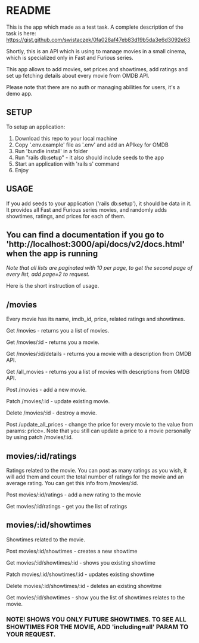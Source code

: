 # README
This is the app which made as a test task. A complete description of the task is here:
https://gist.github.com/swistaczek/0fa028af47eb83d19b5da3e6d3092e63

Shortly, this is an API which is using to manage movies in a small cinema,
which is specialized only in Fast and Furious series.

This app allows to add movies, set prices and showtimes, add ratings
and set up fetching details about every movie from OMDB API.

Please note that there are no auth or managing abilities for users, it's a demo app.

## SETUP

To setup an application:

1. Download this repo to your local machine
2. Copy '.env.example' file as '.env' and add an APIkey for OMDB
3. Run 'bundle install' in a folder
4. Run "rails db:setup" - it also should include seeds to the app
5. Start an application with 'rails s' command
6. Enjoy

## USAGE

If you add seeds to your application ('rails db:setup'), it should be data in it.
It provides all Fast and Furious series movies, and randomly adds showtimes, ratings, and prices for each of them.

## You can find a documentation if you go to 'http://localhost:3000/api/docs/v2/docs.html' when the app is running


<i>Note that all lists are paginated with 10 per page, to get the second page of every list, add page=2 to request.</i>

Here is the short instruction of usage.

## /movies

Every movie has its name, imdb_id, price, related ratings and showtimes.

Get /movies - returns you a list of movies.

Get /movies/:id - returns you a movie.

Get /movies/:id/details - returns you a movie with a description from OMDB API.

Get /all_movies - returns you a list of movies with descriptions from OMDB API.

Post /movies - add a new movie.

Patch /movies/:id - update existing movie.

Delete /movies/:id - destroy a movie.

Post /update_all_prices - change the price for every movie to the value from params: price=.
Note that you still can update a price to a movie personally by using patch /movies/:id.
## movies/:id/ratings

Ratings related to the movie.
You can post as many ratings as you wish, it will add them and count the total number of ratings for the movie and an average rating. You can get this info from /movies/:id.

Post movies/:id/ratings - add a new rating to the movie

Get movies/:id/ratings - get you the list of ratings

## movies/:id/showtimes

Showtimes related to the movie.

Post movies/:id/showtimes - creates a new showtime

Get movies/:id/showtimes/:id - shows you existing showtime

Patch movies/:id/showtimes/:id - updates existing showtime

Delete movies/:id/showtimes/:id - deletes an existing showitme

Get movies/:id/showtimes - show you the list of showtimes relates to the movie.
### NOTE! SHOWS YOU ONLY FUTURE SHOWTIMES. TO SEE ALL SHOWTIMES FOR THE MOVIE, ADD 'including=all' PARAM TO YOUR REQUEST.
